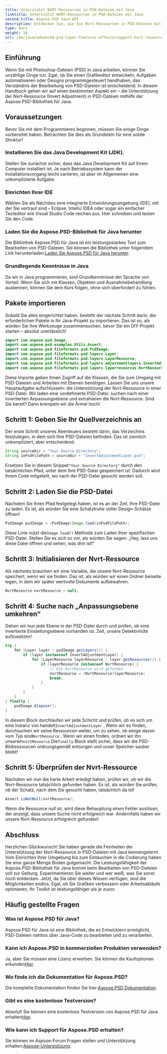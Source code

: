 ```yaml
---
title: Unterstützt NVRT-Ressourcen in PSD-Dateien mit Java
linktitle: Unterstützt NVRT-Ressourcen in PSD-Dateien mit Java
second_title: Aspose.PSD Java API
description: Entdecken Sie, wie Sie Nvrt-Ressourcen in PSD-Dateien mit Java unterstützen. Lernen Sie, mit Aspose.PSD mühelos Dateien zu laden und wertvolle Ressourcen zu extrahieren.
type: docs
weight: 10
url: /de/java/advanced-psd-layer-features-effects/support-nvrt-resource-psd-files/
---
```

## Einführung
Wenn Sie mit Photoshop-Dateien (PSD) in Java arbeiten, können Sie unzählige Dinge tun. Egal, ob Sie einen Grafikeditor entwickeln, Aufgaben automatisieren oder Designs programmgesteuert handhaben, das Verständnis der Bearbeitung von PSD-Dateien ist entscheidend. In diesem Handbuch gehen wir auf einen bestimmten Aspekt ein – die Unterstützung der Nvrt-Ressource (Invert Adjustment) in PSD-Dateien mithilfe der Aspose.PSD-Bibliothek für Java.
## Voraussetzungen
Bevor Sie mit dem Programmieren beginnen, müssen Sie einige Dinge vorbereitet haben. Betrachten Sie dies als Grundstein für eine solide Struktur!
### Installieren Sie das Java Development Kit (JDK).
Stellen Sie zunächst sicher, dass das Java Development Kit auf Ihrem Computer installiert ist. Je nach Betriebssystem kann der Installationsvorgang leicht variieren, ist aber im Allgemeinen eine unkomplizierte Aufgabe. 
### Einrichten Ihrer IDE
Wählen Sie als Nächstes eine integrierte Entwicklungsumgebung (IDE), mit der Sie vertraut sind – Eclipse, IntelliJ IDEA oder sogar ein einfacher Texteditor wie Visual Studio Code reichen aus. Hier schreiben und testen Sie den Code.
### Laden Sie die Aspose.PSD-Bibliothek für Java herunter
 Die Bibliothek Aspose.PSD für Java ist ein leistungsstarkes Tool zum Bearbeiten von PSD-Dateien. Sie können die Bibliothek unter folgendem Link herunterladen:[Laden Sie Aspose.PSD für Java herunter](https://releases.aspose.com/psd/java/).
### Grundlegende Kenntnisse in Java
Da wir in Java programmieren, sind Grundkenntnisse der Sprache von Vorteil. Wenn Sie sich mit Klassen, Objekten und Ausnahmebehandlung auskennen, können Sie dem Kurs folgen, ohne sich überfordert zu fühlen.
## Pakete importieren
Sobald Sie alles eingerichtet haben, besteht der nächste Schritt darin, die erforderlichen Pakete in Ihr Java-Projekt zu importieren. Das ist so, als würden Sie Ihre Werkzeuge zusammensuchen, bevor Sie ein DIY-Projekt starten – absolut unerlässlich!
```java
import com.aspose.psd.Image;
import com.aspose.psd.examples.Utils.Assert;
import com.aspose.psd.fileformats.psd.PsdImage;
import com.aspose.psd.fileformats.psd.layers.Layer;
import com.aspose.psd.fileformats.psd.layers.LayerResource;
import com.aspose.psd.fileformats.psd.layers.adjustmentlayers.InvertAdjustmentLayer;
import com.aspose.psd.fileformats.psd.layers.layerresources.NvrtResource;
```
Diese Importe geben Ihnen Zugriff auf die Klassen, die Sie zum Umgang mit PSD-Dateien und Arbeiten mit Ebenen benötigen.
Lassen Sie uns unsere Hauptaufgabe aufschlüsseln: die Unterstützung der Nvrt-Ressource in einer PSD-Datei. Wir laden eine vordefinierte PSD-Datei, suchen nach einer invertierten Anpassungsebene und extrahieren die Nvrt-Ressource. Sind Sie bereit? Dann krempeln wir die Ärmel hoch!
## Schritt 1: Geben Sie Ihr Quellverzeichnis an
Der erste Schritt unseres Abenteuers besteht darin, das Verzeichnis festzulegen, in dem sich Ihre PSD-Dateien befinden. Das ist ziemlich unkompliziert, aber entscheidend.
```java
String sourceDir = "Your Source Directory";
String inPsdFilePath = sourceDir + "InvertAdjustmentLayer.psd";
```
 Ersetzen Sie in diesem Snippet`"Your Source Directory"` durch den tatsächlichen Pfad, unter dem Ihre PSD-Datei gespeichert ist. Dadurch wird Ihrem Code mitgeteilt, wo nach der PSD-Datei gesucht werden soll.
## Schritt 2: Laden Sie die PSD-Datei
Nachdem Sie Ihren Pfad festgelegt haben, ist es an der Zeit, Ihre PSD-Datei zu laden. Es ist, als würden Sie eine Schatztruhe voller Design-Schätze öffnen!
```java
PsdImage psdImage = (PsdImage)Image.load(inPsdFilePath);
```
Diese Linie nutzt die`Image.load()` Methode zum Laden Ihrer spezifischen PSD-Datei. Stellen Sie es sich so vor, als würden Sie sagen: „Hey, lass uns diese Datei öffnen und sehen, was drin ist!“
## Schritt 3: Initialisieren der Nvrt-Ressource
Als nächstes brauchen wir eine Variable, die unsere Nvrt-Ressource speichert, wenn wir sie finden. Das ist, als würden wir einen Ordner beiseite legen, in dem wir später wertvolle Dokumente aufbewahren.
```java
NvrtResource nvrtResource = null;
```
## Schritt 4: Suche nach „Anpassungsebene umkehren“
Gehen wir nun jede Ebene in der PSD-Datei durch und prüfen, ob eine invertierte Einstellungsebene vorhanden ist. Zeit, unsere Detektivhüte aufzusetzen!
```java
try {
    for (Layer layer : psdImage.getLayers()) {
        if (layer instanceof InvertAdjustmentLayer) {
            for (LayerResource layerResource : layer.getResources()) {
                if (layerResource instanceof NvrtResource) {
                    // Die NvrtResource wird gefunden
                    nvrtResource = (NvrtResource)layerResource;
                    break;
                }
            }
        }
    }
} finally {
    psdImage.dispose();
}
```
 In diesem Block durchlaufen wir jede Schicht und prüfen, ob es sich um eine Instanz von handelt`InvertAdjustmentLayer` . Wenn wir es finden, durchsuchen wir seine Ressourcen weiter, um zu sehen, ob einige davon vom Typ sind`NvrtResource` . Wenn wir einen finden, ordnen wir ihn unserem`nvrtResource` Die`finally` Block stellt sicher, dass wir die PSD-Bildressourcen ordnungsgemäß entsorgen und unser Speicher sauber bleibt!
## Schritt 5: Überprüfen der Nvrt-Ressource
Nachdem wir nun die harte Arbeit erledigt haben, prüfen wir, ob wir die Nvrt-Ressource tatsächlich gefunden haben. Es ist, als würden Sie prüfen, ob der Schatz, nach dem Sie gesucht haben, tatsächlich da ist!
```java
Assert.isNotNull(nvrtResource);
```
Wenn die Ressource null ist, wird diese Behauptung einen Fehler auslösen, der anzeigt, dass unsere Suche nicht erfolgreich war. Andernfalls haben wir unsere Nvrt-Ressource erfolgreich gefunden!
## Abschluss
Herzlichen Glückwunsch! Sie haben gerade die Feinheiten der Unterstützung der Nvrt-Ressource in PSD-Dateien mit Java kennengelernt. Vom Einrichten Ihrer Umgebung bis zum Eintauchen in die Codierung haben Sie eine ganze Menge Boden gutgemacht. Die Leistungsfähigkeit der Aspose.PSD-Bibliothek für Java kommt beim Bearbeiten von PSD-Dateien voll zur Geltung. Experimentieren Sie weiter und wer weiß, was Sie sonst noch entdecken.
Jetzt, da Sie über dieses Wissen verfügen, sind die Möglichkeiten endlos. Egal, ob Sie Grafiken verbessern oder Arbeitsabläufe optimieren, Ihr Toolkit ist leistungsfähiger als je zuvor.
## Häufig gestellte Fragen
### Was ist Aspose.PSD für Java?
Aspose.PSD für Java ist eine Bibliothek, die es Entwicklern ermöglicht, PSD-Dateien nahtlos über Java-Code zu bearbeiten und zu verarbeiten.
### Kann ich Aspose.PSD in kommerziellen Produkten verwenden?
 Ja, aber Sie müssen eine Lizenz erwerben. Sie können die Kaufoptionen erkunden[Hier](https://purchase.aspose.com/buy).
### Wo finde ich die Dokumentation für Aspose.PSD?
 Die komplette Dokumentation finden Sie hier:[Aspose.PSD Dokumentation](https://reference.aspose.com/psd/java/).
### Gibt es eine kostenlose Testversion?
 Absolut! Sie können eine kostenlose Testversion von Aspose.PSD für Java erhalten[Hier](https://releases.aspose.com/).
### Wie kann ich Support für Aspose.PSD erhalten?
 Sie können im Aspose-Forum Fragen stellen und Unterstützung erhalten:[Aspose-Unterstützung](https://forum.aspose.com/c/psd/34).